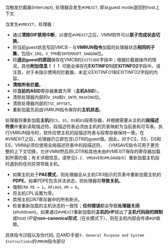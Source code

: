 
当触发拦截器(intercept), 处理器会发生`#VMEXIT`, 即从guest mode退回到host上下文.

当发生`#VMEXIT`，处理器：
* 通过**清除GIF禁用中断**，以便在`#VMEXIT`之后，VMM软件可以**原子完成状态切换**。
* 将当前guest状态写回VMCB - 与**VMRUN指令**加载的处理器状态**相同的子集**，包括`V_IRQ`，`V_TPR`和`INTERRUPT_SHADOW`位。
* 将**退出guest的原因**保存在VMCB的`EXITCODE`字段中；根据拦截器操作的情况，其他**附加信息！！！** 可能会保存在**EXITINFO1**或**EXITINFO2**字段中。请注意，对于未指示使用的拦截器，未定义EXITINFO1和EXITINFO2字段的内容。
* **清除所有拦截**。
* 将**当前的ASID**寄存器重置为零（**主机ASID**）。
* 清除处理器内部的`V_IRQ`和`V_INTR_MASKING`位。
* 清除处理器内部的`TSC_OFFSET`。
* 重新加载先前由VMRUN指令保存的**主机状态**。

处理器将重新加载**主机**的`CS`，`SS`，`DS`和`ES`段寄存器，并根据需要从主机的**段描述符表**中重新读取描述符。段描述符表必须由主机的页表映射为当前表和可写表。执行VMRUN指令时，软件应使主机的段描述符表与段寄存器保持一致。在#VMEXIT之后，处理器仍立即包含LDTR的guest值。因此，对于CS，SS，DS和ES，VMM必须仅使用全局描述符表中的段描述符。 （VMSAVE指令可用于更完整的上下文切换，允许VMM然后将LDTR和其他未由#VMEXIT保存的寄存器加载到所需的值；有关详细信息，请参见`5.2. VMSAVE和VMLOAD指令`）重新加载主机段时遇到的任何异常导致关机。

* 如果主机处于**PAE模式**，则处理器会从主机CR3指示的页表中重新加载主机的**PDPE**。如果PDPE包含非法状态，则处理器将**导致关机**。
* 强制`CR0.PE = 1`，`RFLAGS.VM = 0`。
* 将主机CPL设置为零。
* 禁用主机DR7寄存器中的所有断点。
* 检查重新加载的主机状态的一致性；**任何错误**都会导致**处理器关闭**(shutdown)。如果通过`#VMEXIT`重新加载的**主机的rIP**超出了**主机代码段的限制**或host rIP是**non-canonical形式**（在长模式下），则在主机内部会传递`#GP`故障。

具体指令过程以及伪代码, 见AMD手册`3- General Purpose and System Instructions`的`VMRUN`指令部分